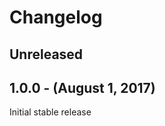 Changelog
=========

Unreleased
----------

1.0.0 - (August 1, 2017)
------------------
Initial stable release
